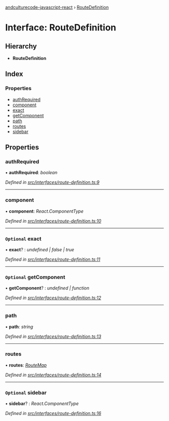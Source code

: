 [andculturecode-javascript-react](../README.md) › [RouteDefinition](routedefinition.md)

# Interface: RouteDefinition

## Hierarchy

-   **RouteDefinition**

## Index

### Properties

-   [authRequired](routedefinition.md#authrequired)
-   [component](routedefinition.md#component)
-   [exact](routedefinition.md#optional-exact)
-   [getComponent](routedefinition.md#optional-getcomponent)
-   [path](routedefinition.md#path)
-   [routes](routedefinition.md#routes)
-   [sidebar](routedefinition.md#optional-sidebar)

## Properties

### authRequired

• **authRequired**: _boolean_

_Defined in [src/interfaces/route-definition.ts:9](https://github.com/AndcultureCode/AndcultureCode.JavaScript.React/blob/4f6fc98/src/interfaces/route-definition.ts#L9)_

---

### component

• **component**: _React.ComponentType_

_Defined in [src/interfaces/route-definition.ts:10](https://github.com/AndcultureCode/AndcultureCode.JavaScript.React/blob/4f6fc98/src/interfaces/route-definition.ts#L10)_

---

### `Optional` exact

• **exact**? : _undefined | false | true_

_Defined in [src/interfaces/route-definition.ts:11](https://github.com/AndcultureCode/AndcultureCode.JavaScript.React/blob/4f6fc98/src/interfaces/route-definition.ts#L11)_

---

### `Optional` getComponent

• **getComponent**? : _undefined | function_

_Defined in [src/interfaces/route-definition.ts:12](https://github.com/AndcultureCode/AndcultureCode.JavaScript.React/blob/4f6fc98/src/interfaces/route-definition.ts#L12)_

---

### path

• **path**: _string_

_Defined in [src/interfaces/route-definition.ts:13](https://github.com/AndcultureCode/AndcultureCode.JavaScript.React/blob/4f6fc98/src/interfaces/route-definition.ts#L13)_

---

### routes

• **routes**: _[RouteMap](routemap.md)_

_Defined in [src/interfaces/route-definition.ts:14](https://github.com/AndcultureCode/AndcultureCode.JavaScript.React/blob/4f6fc98/src/interfaces/route-definition.ts#L14)_

---

### `Optional` sidebar

• **sidebar**? : _React.ComponentType_

_Defined in [src/interfaces/route-definition.ts:16](https://github.com/AndcultureCode/AndcultureCode.JavaScript.React/blob/4f6fc98/src/interfaces/route-definition.ts#L16)_
